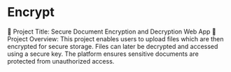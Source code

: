 # Encrypt
🔐 Project Title: Secure Document Encryption and Decryption Web App 🧠 Project Overview: This project enables users to upload files which are then encrypted for secure storage. Files can later be decrypted and accessed using a secure key. The platform ensures sensitive documents are protected from unauthorized access.
